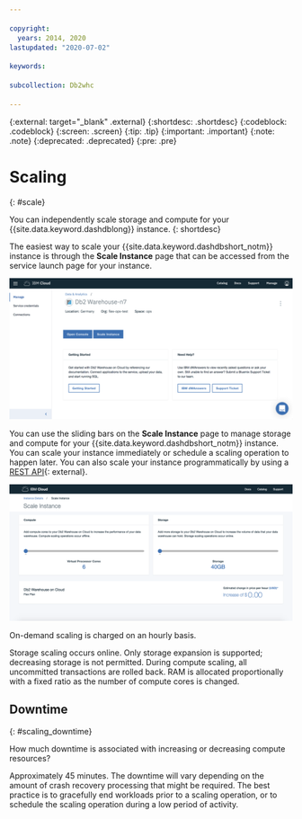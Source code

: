 ```yaml
---

copyright:
  years: 2014, 2020
lastupdated: "2020-07-02"

keywords:

subcollection: Db2whc

---
```


<!-- Attribute definitions --> 
{:external: target="_blank" .external}
{:shortdesc: .shortdesc}
{:codeblock: .codeblock}
{:screen: .screen}
{:tip: .tip}
{:important: .important}
{:note: .note}
{:deprecated: .deprecated}
{:pre: .pre}

# Scaling
{: #scale}

You can independently scale storage and compute for your {{site.data.keyword.dashdblong}} instance. 
{: shortdesc}

The easiest way to scale your {{site.data.keyword.dashdbshort_notm}} instance is through the **Scale Instance** page that can be accessed from the service launch page for your instance.

<!--Before provisioning your Flex Performance system, you make initial adjustments to meet your anticipated requirements for storage and compute cores, then submit your choices.

After your system is provisioned and whenever your requirements change, you can adjust your compute cores and storage requirements by launching the **Scale Instance** page from the service's **Manage** page and by using the slider bars.-->

![View of the web console compute cores page](images/launch.png)

You can use the sliding bars on the **Scale Instance** page to manage storage and compute for your {{site.data.keyword.dashdbshort_notm}} instance. You can scale your instance immediately or schedule a scaling operation to happen later. You can also scale your instance programmatically by using a [REST API](https://cloud.ibm.com/apidocs/db2-warehouse-on-cloud){: external}.

![View of the web console compute cores page](images/scale_instance.png)

On-demand scaling is charged on an hourly basis. 

Storage scaling occurs online. Only storage expansion is supported; decreasing storage is not permitted. During compute scaling, all uncommitted transactions are rolled back. RAM is allocated proportionally with a fixed ratio as the number of compute cores is changed.

## Downtime
{: #scaling_downtime} 

How much downtime is associated with increasing or decreasing compute resources?

Approximately 45 minutes. The downtime will vary depending on the amount of crash recovery processing that might be required. The best practice is to gracefully end workloads prior to a scaling operation, or to schedule the scaling operation during a low period of activity.

<!--## Compute cores
{: #cores}

You can adjust your compute cores up or down. A compute cores change results in a short system downtime of up to 45 minutes. You can schedule the downtime to occur at a time that is more convenient or start the compute cores change immediately.

![View of the web console compute cores page](images/cores.png)

## Storage
{: #storage}

You can increase your storage. Storage changes do not incur any downtime.

![View of the web console storage page](images/storage.png)
-->





